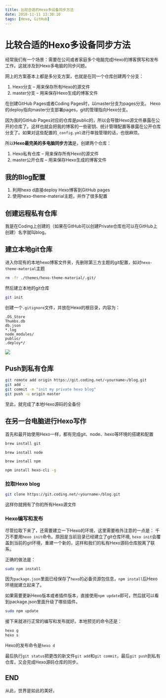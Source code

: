 ```yaml
---
title: 比较合适的Hexo多设备同步方法
date: 2018-11-11 13:30:10
tags: [Hexo, GitHub]
---
```


# 比较合适的Hexo多设备同步方法
经常我们有一个场景：需要在公司或者家庭多个电脑完成Hexo的博客撰写和发布工作。这就涉及到Hexo多电脑的同步问题。

网上的方案基本上都是多分支方案，也就是在同一个仓库创建两个分支：

1. Hexo分支 – 用来保存所有Hexo的源文件
2. master分支 – 用来保存Hexo生成的博客文件

在创建GitHub Pages或者Coding Pages时，以master分支为pages分支。
Hexo的deploy指向master分支部署pages，git的管理指向Hexo分支。

<!--more-->

因为我的GitHub Pages对应的仓库是public的，所以会导致Hexo源文件暴露在公开的仓库了。这样也就会把我的博客的一些密钥、统计管理配置等暴露在公开仓库分支了。如果对这些配置的`_config.yml`进行单独管理的话，也很麻烦。

所以**Hexo最完美的多电脑同步方法**是，创建两个仓库：

1. Hexo私有仓库 – 用来保存所有Hexo的源文件
2. master公开仓库 – 用来保存Hexo生成的博客文件

## 我的Blog配置
1. 利用hexo d直接deploy Hexo博客到GitHub pages
2. 使用hexo-theme-material主题，并作了很多配置

## 创建远程私有仓库
我是在Coding上创建的（如果在GitHub可以创建Private仓库也可以在GitHub上创建）名字就叫blog。

## 建立本地git仓库
进入你现有的本地hexo博客文件夹，先删除第三方主题的git配置，如对`hexo-theme-material`主题

```bash
rm -fr ./themes/hexo-theme-material/.git/
```

然后建立本地的git仓库

```bash
git init
```

创建一个`.gitignore`文件，并放在Hexo的根目录，内容为：

```
.DS_Store
Thumbs.db
db.json
*.log
node_modules/
public/
.deploy*/
```
![](https://blog-1251678165.cos.ap-chengdu.myqcloud.com/2018-11-11-055806.png)

## Push到私有仓库
```bash
git remote add origin https://git.coding.net/<yourname>/blog.git
git add .
git commit -m "init my private hexo blog"
git push -u origin master
```

至此，就完成了本地Hexo源码的全备份

## 在另一台电脑进行Hexo写作
首先和最开始使用Hexo一样，都有完成git、node、hexo等环境的搭建和配置

```bash
brew install git

brew install node

brew install npm

npm install hexo-cli -g
```

### 拉取Hexo blog
```bash
git clone https://git.coding.net/<yourname>/blog.git
```

这样你就拥有了你的所有Hexo源文件

### Hexo编写和发布
尽管拉取下来了，还需要建立一下Hexo的环境，这里需要格外注意的一点是：
千万不要用`hexo init`命令。原因是当前目录已经建立了git仓库环境, `hexo init`会覆盖到当前的git环境，重建一个新的，这样和我们的私有Hexo源码仓库脱离了联系。

正确的做法是：

```bash
sudo npm install
```

因为`package.json`里面已经保存了`hexo`的必备资源包信息，`npm install`后Hexo环境就建立起来了。

如果需要更新Hexo版本或者插件版本，直接使用`npm update`即可，然后就可以看到package.json里面升级了哪些插件。

```bash
sudo npm update
```

接下来就进行正常的编写和发布就好。本地预览的命令还是：

```bash
hexo g
hexo s
```

Hexo的发布命令是`hexo d`

最后执行`git status`把更改的新文件`git add`和`git commit`，最后`git push`到私有仓库，又会完成Hexo源码仓库的同步。

## END
从此，世界是如此的美好。